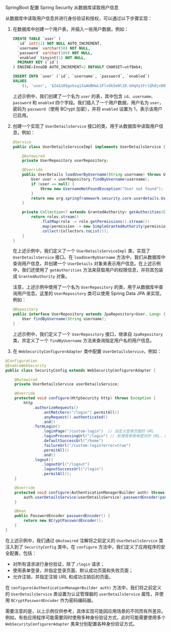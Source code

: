 SpringBoot 配置 Spring Security 从数据库读取用户信息

从数据库中读取用户信息并进行身份验证和授权，可以通过以下步骤实现：

1. 在数据库中创建一个用户表，并插入一些用户数据，例如：

   ```sql
   CREATE TABLE `user` (
     `id` int(11) NOT NULL AUTO_INCREMENT,
     `username` varchar(50) NOT NULL,
     `password` varchar(100) NOT NULL,
     `enabled` tinyint(1) NOT NULL,
     PRIMARY KEY (`id`)
   ) ENGINE=InnoDB AUTO_INCREMENT=2 DEFAULT CHARSET=utf8mb4;

   INSERT INTO `user` (`id`, `username`, `password`, `enabled`)
   VALUES
       (1, 'user', '$2a$10$gsGsq13aAUBHwL1FlvGkSe0l10.UdqVy1FrlQh8jvD9tQ/EYtDByS', 1);
   ```

   上述示例中，我们创建了一个名为 `user` 的表，其中包含 `id`、`username`、`password` 和 `enabled` 四个字段。我们插入了一个用户数据，用户名为 `user`，密码为 `password`（使用 BCrypt 加密），并将 `enabled` 设置为 1，表示该用户已启用。

2. 创建一个实现了 `UserDetailsService` 接口的类，用于从数据库中读取用户信息，例如：

   ```java
   @Service
   public class UserDetailsServiceImpl implements UserDetailsService {

       @Autowired
       private UserRepository userRepository;

       @Override
       public UserDetails loadUserByUsername(String username) throws UsernameNotFoundException {
           User user = userRepository.findByUsername(username);
           if (user == null) {
               throw new UsernameNotFoundException("User not found");
           }
           return new org.springframework.security.core.userdetails.User(user.getUsername(), user.getPassword(), user.isEnabled(), true, true, true, getAuthorities(user.getRoles()));
       }

       private Collection<? extends GrantedAuthority> getAuthorities(Collection<Role> roles) {
           return roles.stream()
               .flatMap(role -> role.getPermissions().stream())
               .map(permission -> new SimpleGrantedAuthority(permission.getName()))
               .collect(Collectors.toList());
       }
   }
   ```

   在上述示例中，我们定义了一个 `UserDetailsServiceImpl` 类，实现了 `UserDetailsService` 接口。在 `loadUserByUsername` 方法中，我们从数据库中查询用户信息，并创建一个 `UserDetails` 对象来表示用户信息。在上述示例中，我们还使用了 `getAuthorities` 方法来获取用户的权限信息，并将其包装成 `GrantedAuthority` 对象。

   注意，上述示例中使用了一个名为 `UserRepository` 的类，用于从数据库中查询用户信息。这里的 `UserRepository` 类可以使用 Spring Data JPA 来实现，例如：

   ```java
   @Repository
   public interface UserRepository extends JpaRepository<User, Long> {
       User findByUsername(String username);
   }
   ```

   上述示例中，我们定义了一个 `UserRepository` 接口，继承自 `JpaRepository` 类，并定义了一个 `findByUsername` 方法来查询指定用户名的用户信息。

3. 在 `WebSecurityConfigurerAdapter` 类中配置 `UserDetailsService`，例如：

```java
@Configuration
@EnableWebSecurity
public class SecurityConfig extends WebSecurityConfigurerAdapter {

    @Autowired
    private UserDetailsService userDetailsService;

    @Override
    protected void configure(HttpSecurity http) throws Exception {
        http
            .authorizeRequests()
                .antMatchers("/login").permitAll()
                .anyRequest().authenticated()
                .and()
            .formLogin()
                .loginPage("/custom-login")  // 自定义登录页面的 URL
                .loginProcessingUrl("/login") // 处理登录表单提交的 URL，与模板中指定的一致
                .defaultSuccessUrl("/home")
                .failureUrl("/custom-login?error=true")
                .permitAll()
                .and()
            .logout()
                .logoutUrl("/logout")
                .logoutSuccessUrl("/login")
                .permitAll();
    }

    @Override
    protected void configure(AuthenticationManagerBuilder auth) throws Exception {
        auth.userDetailsService(userDetailsService).passwordEncoder(passwordEncoder());
    }

    @Bean
    public PasswordEncoder passwordEncoder() {
        return new BCryptPasswordEncoder();
    }
}
```

在上述示例中，我们通过 `@Autowired` 注解将之前定义的 `UserDetailsService` 类注入到了 `SecurityConfig` 类中。在 `configure` 方法中，我们定义了应用程序的安全配置，包括：

- 对所有请求进行身份验证，除了 `/login` 请求；
- 使用表单登录，并指定登录页面、默认成功页面和失败页面；
- 允许注销，并指定注销 URL 和成功注销后的页面。

在 `configure(AuthenticationManagerBuilder auth)` 方法中，我们将之前定义的 `UserDetailsService` 类设置为认证管理器的 `userDetailsService` 属性，并使用 `BCryptPasswordEncoder` 作为密码编码器。

需要注意的是，以上示例仅供参考，具体实现可能因应用场景的不同而有所差异。例如，有些应用程序可能需要同时使用多种身份验证方式，此时可能需要使用多个 `WebSecurityConfigurerAdapter` 类来分别配置各种身份验证方式。
